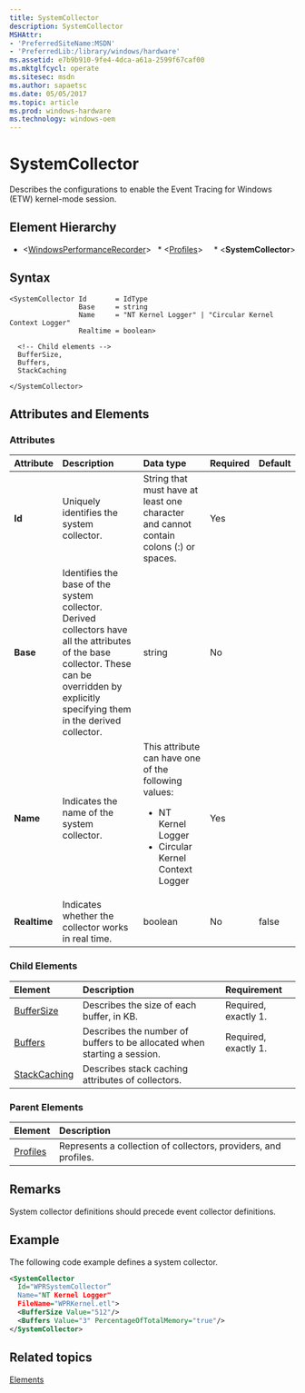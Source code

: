 ```yaml
---
title: SystemCollector
description: SystemCollector
MSHAttr:
- 'PreferredSiteName:MSDN'
- 'PreferredLib:/library/windows/hardware'
ms.assetid: e7b9b910-9fe4-4dca-a61a-2599f67caf00
ms.mktglfcycl: operate
ms.sitesec: msdn
ms.author: sapaetsc
ms.date: 05/05/2017
ms.topic: article
ms.prod: windows-hardware
ms.technology: windows-oem
---
```



# SystemCollector

Describes the configurations to enable the Event Tracing for Windows (ETW) kernel-mode session.


## Element Hierarchy

* \<[WindowsPerformanceRecorder](windowsperformancerecorder.md)\>
  * \<[Profiles](profiles.md)\>
    * \<**SystemCollector**\>


## Syntax

```
<SystemCollector Id       = IdType
                 Base     = string
                 Name     = "NT Kernel Logger" | "Circular Kernel Context Logger"
                 Realtime = boolean>

  <!-- Child elements -->
  BufferSize,
  Buffers,
  StackCaching

</SystemCollector>
```


## Attributes and Elements


### Attributes

| Attribute    | Description                                                                                                                                                                                    | Data type                                                                                                                         | Required | Default |
| :----------- | :--------------------------------------------------------------------------------------------------------------------------------------------------------------------------------------------- | :-------------------------------------------------------------------------------------------------------------------------------- | :------- | :------ |
| **Id**       | Uniquely identifies the system collector.                                                                                                                                                      | String that must have at least one character and cannot contain colons (:) or spaces.                                             | Yes      |         |
| **Base**     | Identifies the base of the system collector. Derived collectors have all the attributes of the base collector. These can be overridden by explicitly specifying them in the derived collector. | string                                                                                                                            | No       |         |
| **Name**     | Indicates the name of the system collector.                                                                                                                                                    | This attribute can have one of the following values: <ul> <li>NT Kernel Logger</li> <li>Circular Kernel Context Logger</li> </ul> | Yes      |         |
| **Realtime** | Indicates whether the collector works in real time.                                                                                                                                            | boolean                                                                                                                           | No       | false   |


### Child Elements

| Element                         | Description                                                              | Requirement          |
| :------------------------------ | :----------------------------------------------------------------------- | :------------------- |
| [BufferSize](buffersize.md)     | Describes the size of each buffer, in KB.                                | Required, exactly 1. |
| [Buffers](buffers.md)           | Describes the number of buffers to be allocated when starting a session. | Required, exactly 1. |
| [StackCaching](stackcaching.md) | Describes stack caching attributes of collectors.                        |                      |


### Parent Elements

| Element                 | Description                                                     |
| :---------------------- | :-------------------------------------------------------------- |
| [Profiles](profiles.md) | Represents a collection of collectors, providers, and profiles. |


## Remarks

System collector definitions should precede event collector definitions.


## Example

The following code example defines a system collector.

```xml
<SystemCollector
  Id="WPRSystemCollector”
  Name="NT Kernel Logger"
  FileName="WPRKernel.etl">
  <BufferSize Value="512"/>
  <Buffers Value="3" PercentageOfTotalMemory="true"/>
</SystemCollector>
```


## Related topics

[Elements](elements.md)

